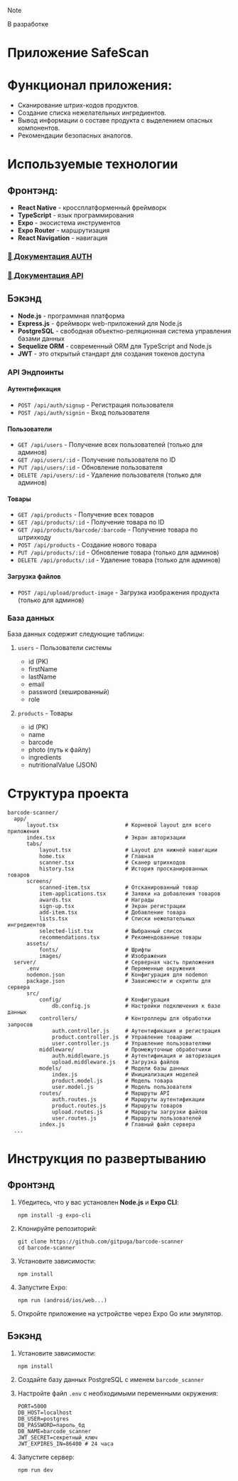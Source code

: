 > [!Note]
> В разработке
# Приложение SafeScan

# Функционал приложения:
- Сканирование штрих-кодов продуктов.
- Создание списка нежелательных ингредиентов.
- Вывод информации о составе продукта с выделением опасных компонентов.
- Рекомендации безопасных аналогов.

# Используемые технологии

## Фронтэнд:

- **React Native**     - кроссплатформенный фреймворк
- **TypeScript**       - язык программирования
- **Expo**             - экосистема инструментов
- **Expo Router**      - маршрутизация
- **React Navigation** - навигация

### [📄 Документация AUTH](AUTH_README.md)
### [📄 Документация API](server/API.md)

## Бэкэнд

- **Node.js**          - программная платформа
- **Express.js**       - фреймворк web-приложений для Node.js
- **PostgreSQL**       - свободная объектно-реляционная система управления базами данных
- **Sequelize ORM**    - современный ORM для TypeScript and Node.js
- **JWT**              - это открытый стандарт для создания токенов доступа

### API Эндпоинты

#### Аутентификация

- `POST /api/auth/signup` - Регистрация пользователя
- `POST /api/auth/signin` - Вход пользователя

#### Пользователи

- `GET /api/users` - Получение всех пользователей (только для админов)
- `GET /api/users/:id` - Получение пользователя по ID
- `PUT /api/users/:id` - Обновление пользователя
- `DELETE /api/users/:id` - Удаление пользователя (только для админов)

#### Товары

- `GET /api/products` - Получение всех товаров
- `GET /api/products/:id` - Получение товара по ID
- `GET /api/products/barcode/:barcode` - Получение товара по штрихкоду
- `POST /api/products` - Создание нового товара
- `PUT /api/products/:id` - Обновление товара (только для админов)
- `DELETE /api/products/:id` - Удаление товара (только для админов)

#### Загрузка файлов

- `POST /api/upload/product-image` - Загрузка изображения продукта (только для админов)

### База данных

База данных содержит следующие таблицы:

1. `users` - Пользователи системы
   - id (PK)
   - firstName
   - lastName
   - email
   - password (хешированный)
   - role

2. `products` - Товары
   - id (PK)
   - name
   - barcode
   - photo (путь к файлу)
   - ingredients
   - nutritionalValue (JSON) 

# Структура проекта
  ```
barcode-scanner/
    app/
        layout.tsx                     # Корневой layout для всего приложения
        index.tsx                      # Экран авторизации
        tabs/
            layout.tsx                 # Layout для нижней навигации
            home.tsx                   # Главная
            scanner.tsx                # Сканер штрихкодов
            history.tsx                # История просканированных товаров
        screens/
            scanned-item.tsx           # Отсканированный товар
            item-applications.tsx      # Заявки на добавления товаров
            awards.tsx                 # Награды
            sign-up.tsx                # Экран регистрации
            add-item.tsx               # Добавление товара
            lists.tsx                  # Списки нежелательных ингредиентов
            selected-list.tsx          # Выбранный список
            recommendations.tsx        # Рекомендованные товары
        assets/
            fonts/                     # Шрифты
            images/                    # Изображения
    server/                            # Серверная часть приложения
        .env                           # Переменные окружения
        nodemon.json                   # Конфигурация для nodemon
        package.json                   # Зависимости и скрипты для сервера
        src/
            config/                    # Конфигурация
                db.config.js           # Настройки подключения к базе данных
            controllers/               # Контроллеры для обработки запросов
                auth.controller.js     # Аутентификация и регистрация
                product.controller.js  # Управление товарами
                user.controller.js     # Управление пользователями
            middleware/                # Промежуточные обработчики
                auth.middleware.js     # Аутентификация и авторизация
                upload.middleware.js   # Загрузка файлов
            models/                    # Модели базы данных
                index.js               # Инициализация моделей
                product.model.js       # Модель товара
                user.model.js          # Модель пользователя
            routes/                    # Маршруты API
                auth.routes.js         # Маршруты аутентификации
                product.routes.js      # Маршруты товаров
                upload.routes.js       # Маршруты загрузки файлов
                user.routes.js         # Маршруты пользователей
            index.js                   # Главный файл сервера
    ...
  ```
# Инструкция по развертыванию

## Фронтэнд

1. Убедитесь, что у вас установлен **Node.js** и **Expo CLI**:
   
    ```
    npm install -g expo-cli
2. Клонируйте репозиторий:
   
    ```
    git clone https://github.com/gitpuga/barcode-scanner
    cd barcode-scanner
3. Установите зависимости:
   
    ```
    npm install
4. Запустите Expo:
   
    ```
    npm run (android/ios/web...)
5. Откройте приложение на устройстве через Expo Go или эмулятор.

## Бэкэнд

1. Установите зависимости:
   
    ```
    npm install
2. Создайте базу данных PostgreSQL с именем `barcode_scanner`
3. Настройте файл `.env` с необходимыми переменными окружения:

    ```
    PORT=5000
    DB_HOST=localhost
    DB_USER=postgres
    DB_PASSWORD=пароль_бд
    DB_NAME=barcode_scanner
    JWT_SECRET=секретный_ключ
    JWT_EXPIRES_IN=86400 # 24 часа
4. Запустите сервер:
   
    ```
    npm run dev
